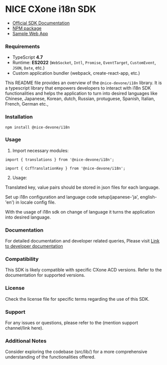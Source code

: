 # NICE CXone i18n SDK

*  [Official SDK Documentation](https://help.nice-incontact.com/content/agent/agentapplicationadministration/cxoneagent/cxasdk.htm?tocpath=Agent%20Application%20Administration%7CAgent%20Application%20Administration%7CCXone%20Agent%7C_____8)
*  [NPM package](https://www.npmjs.com/package/@nice-devone/i18n)
*  [Sample Web App](https://github.com/nice-devone/nice-cxone-agent-sdk/tree/main/cxa-sdk-consumer)

### Requirements

*  TypeScript **4.7**
*  Runtime: **ES2022** (`WebSocket`, `Intl`, `Promise`, `EventTarget`, `CustomEvent`, `JSON`, `Date`, etc.)
*  Custom application bundler (webpack, create-react-app, etc.)


This README file provides an overview of the `@nice-devone/i18n` library. It is a typescript library that empowers developers to interact with i18n SDK functionalities and helps the application to turn into desired languages like Chinese, Japanese, Korean, dutch, Russian, protuguese, Spanish, Italian, French, German etc.,

### Installation
```
npm install @nice-devone/i18n
```

### Usage

1. Import necessary modules:
```
import { translations } from '@nice-devone/i18n';

import { CcfTranslationKey } from '@nice-devone/i18n';
```
2. Usage:

Translated key, value pairs should be stored in json files for each language.

Set up i18n configuration and language code setup(japanese-'ja', english- 'en') in locale config file.

With the usage of i18n sdk on change of language it turns the application into desired language.

### Documentation

For detailed documentation and developer related queries, Please visit  [Link to developer documentation](https://developer.niceincontact.com/)

### Compatibility

This SDK is likely compatible with specific CXone ACD versions. Refer to the documentation for supported versions.

### License

Check the license file for specific terms regarding the use of this SDK.

### Support

For any issues or questions, please refer to the (mention support channel/link here).

### Additional Notes

Consider exploring the codebase (src/lib/) for a more comprehensive understanding of the functionalities offered. 
